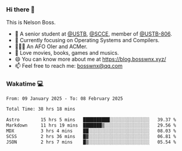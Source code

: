 ### Hi there 👋

<!--
**bosswnx/bosswnx** is a ✨ _special_ ✨ repository because its `README.md` (this file) appears on your GitHub profile.

Here are some ideas to get you started:

- 🔭 I’m currently working on ...
- 🌱 I’m currently learning ...
- 👯 I’m looking to collaborate on ...
- 🤔 I’m looking for help with ...
- 💬 Ask me about ...
- 📫 How to reach me: ...
- 😄 Pronouns: ...
- ⚡ Fun fact: ...
-->

This is Nelson Boss.

- 🏫 A senior student at [@USTB](https://www.ustb.edu.cn/), [@SCCE](https://scce.ustb.edu.cn/), member of [@USTB-806](https://ustb-806.github.io/).
- 🌱 Currently focusing on Operating Systems and Compilers.
- 🧑🏻‍💻 An AFO OIer and ACMer.
- 🥰 Love movies, books, games and musics.
- 😄 You can know more about me at https://blog.bosswnx.xyz/
- 📫 Feel free to reach me: bosswnx@qq.com

### Wakatime 💻

<!--START_SECTION:waka-->

```txt
From: 09 January 2025 - To: 08 February 2025

Total Time: 38 hrs 18 mins

Astro        15 hrs 5 mins   ██████████░░░░░░░░░░░░░░░   39.37 %
Markdown     11 hrs 19 mins  ███████▒░░░░░░░░░░░░░░░░░   29.56 %
MDX          3 hrs 4 mins    ██░░░░░░░░░░░░░░░░░░░░░░░   08.03 %
SCSS         2 hrs 36 mins   █▓░░░░░░░░░░░░░░░░░░░░░░░   06.81 %
JSON         2 hrs 7 mins    █▒░░░░░░░░░░░░░░░░░░░░░░░   05.54 %
```

<!--END_SECTION:waka-->
